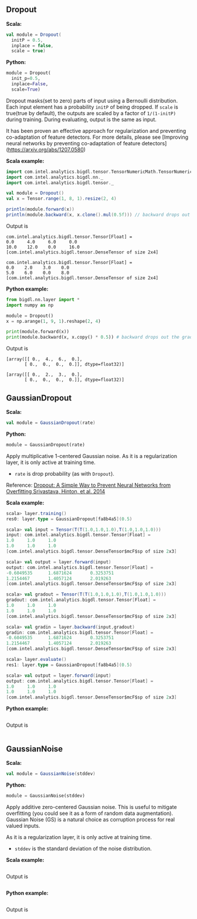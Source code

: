 ## Dropout ##

**Scala:**
```scala
val module = Dropout(
  initP = 0.5,
  inplace = false,
  scale = true)
```
**Python:**
```python
module = Dropout(
  init_p=0.5,
  inplace=False,
  scale=True)
```

Dropout masks(set to zero) parts of input using a Bernoulli distribution.
Each input element has a probability `initP` of being dropped. If `scale` is
true(true by default), the outputs are scaled by a factor of `1/(1-initP)` during training.
During evaluating, output is the same as input.

It has been proven an effective approach for regularization and preventing
co-adaptation of feature detectors. For more details, please see
[Improving neural networks by preventing co-adaptation of feature detectors]
(https://arxiv.org/abs/1207.0580)

**Scala example:**
```scala
import com.intel.analytics.bigdl.tensor.TensorNumericMath.TensorNumeric.NumericFloat
import com.intel.analytics.bigdl.nn._
import com.intel.analytics.bigdl.tensor._

val module = Dropout()
val x = Tensor.range(1, 8, 1).resize(2, 4)

println(module.forward(x))
println(module.backward(x, x.clone().mul(0.5f))) // backward drops out the gradients at the same location.
```
Output is
```
com.intel.analytics.bigdl.tensor.Tensor[Float] =
0.0     4.0     6.0     0.0
10.0    12.0    0.0     16.0
[com.intel.analytics.bigdl.tensor.DenseTensor of size 2x4]

com.intel.analytics.bigdl.tensor.Tensor[Float] =
0.0    2.0    3.0    0.0
5.0    6.0    0.0    8.0
[com.intel.analytics.bigdl.tensor.DenseTensor of size 2x4]
```

**Python example:**
```python
from bigdl.nn.layer import *
import numpy as np

module = Dropout()
x = np.arange(1, 9, 1).reshape(2, 4)

print(module.forward(x))
print(module.backward(x, x.copy() * 0.5)) # backward drops out the gradients at the same location.
```
Output is
```
[array([[ 0.,  4.,  6.,  0.],
       [ 0.,  0.,  0.,  0.]], dtype=float32)]
       
[array([[ 0.,  2.,  3.,  0.],
       [ 0.,  0.,  0.,  0.]], dtype=float32)]
```


## GaussianDropout

**Scala:**
```scala
val module = GaussianDropout(rate)
```
**Python:**
```python
module = GaussianDropout(rate)
```

Apply multiplicative 1-centered Gaussian noise.
As it is a regularization layer, it is only active at training time.

* `rate` is drop probability (as with `Dropout`).

Reference: [Dropout: A Simple Way to Prevent Neural Networks from Overfitting Srivastava, Hinton, et al. 2014](http://www.cs.toronto.edu/~rsalakhu/papers/srivastava14a.pdf)

**Scala example:**
```scala
scala> layer.training()
res0: layer.type = GaussianDropout[fa8b4a5](0.5)

scala> val input = Tensor(T(T(1.0,1.0,1.0),T(1.0,1.0,1.0)))
input: com.intel.analytics.bigdl.tensor.Tensor[Float] =
1.0     1.0     1.0
1.0     1.0     1.0
[com.intel.analytics.bigdl.tensor.DenseTensor$mcF$sp of size 2x3]

scala> val output = layer.forward(input)
output: com.intel.analytics.bigdl.tensor.Tensor[Float] =
-0.6049535      1.6871624       0.3253751
1.2154467       1.4057124       2.019263
[com.intel.analytics.bigdl.tensor.DenseTensor$mcF$sp of size 2x3]

scala> val gradout = Tensor(T(T(1.0,1.0,1.0),T(1.0,1.0,1.0)))
gradout: com.intel.analytics.bigdl.tensor.Tensor[Float] =
1.0     1.0     1.0
1.0     1.0     1.0
[com.intel.analytics.bigdl.tensor.DenseTensor$mcF$sp of size 2x3]

scala> val gradin = layer.backward(input,gradout)
gradin: com.intel.analytics.bigdl.tensor.Tensor[Float] =
-0.6049535      1.6871624       0.3253751
1.2154467       1.4057124       2.019263
[com.intel.analytics.bigdl.tensor.DenseTensor$mcF$sp of size 2x3]

scala> layer.evaluate()
res1: layer.type = GaussianDropout[fa8b4a5](0.5)

scala> val output = layer.forward(input)
output: com.intel.analytics.bigdl.tensor.Tensor[Float] =
1.0     1.0     1.0
1.0     1.0     1.0
[com.intel.analytics.bigdl.tensor.DenseTensor$mcF$sp of size 2x3]
```

**Python example:**
```python
```
Output is
```
```

## GaussianNoise

**Scala:**
```scala
val module = GaussianNoise(stddev)
```
**Python:**
```python
module = GaussianNoise(stddev)
```

Apply additive zero-centered Gaussian noise. This is useful to mitigate overfitting (you could see it as a form of random data augmentation).
Gaussian Noise (GS) is a natural choice as corruption process for real valued inputs.

As it is a regularization layer, it is only active at training time.

* `stddev` is the standard deviation of the noise distribution.

**Scala example:**
```scala
```
Output is
```
```

**Python example:**
```python
```
Output is
```
```
